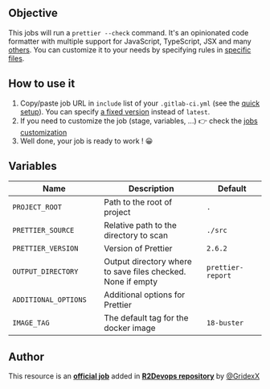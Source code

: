 ## Objective

This jobs will run a `prettier --check` command. It's an opinionated code formatter with multiple support for JavaScript, TypeScript, JSX and many [others](https://prettier.io/docs/en/index.html). You can customize it to your needs by specifying rules in [specific files](https://prettier.io/docs/en/configuration.html).

## How to use it


1. Copy/paste job URL in `include` list of your `.gitlab-ci.yml` (see the [quick setup](/use-the-hub/#quick-setup)). You can specify [a fixed version](#changelog) instead of `latest`.
1. If you need to customize the job (stage, variables, ...) 👉 check the [jobs
   customization](/use-the-hub/#jobs-customization)
1. Well done, your job is ready to work ! 😀

## Variables

| Name | Description | Default |
| ---- | ----------- | ------- |
| `PROJECT_ROOT` <img width=100/> | Path to the root of project <img width=175/>| `.` <img width=100/>|
| `PRETTIER_SOURCE` <img width=100/> | Relative path to the directory to scan <img width=175/>| `./src` <img width=100/>|
| `PRETTIER_VERSION` <img width=100/> | Version of Prettier <img width=175/>| `2.6.2` <img width=100/>|
| `OUTPUT_DIRECTORY` <img width=100/> | Output directory where to save files checked. None if empty <img width=175/>| `prettier-report` <img width=100/>|
| `ADDITIONAL_OPTIONS` <img width=100/> | Additional options for Prettier <img width=175/>| ` ` <img width=100/>|
| `IMAGE_TAG` | The default tag for the docker image | `18-buster`  |

## Author
This resource is an **[official job](https://docs.r2devops.io/faq-labels/)** added in [**R2Devops repository**](https://gitlab.com/r2devops/hub) by [@GridexX](https://gitlab.com/GridexX)